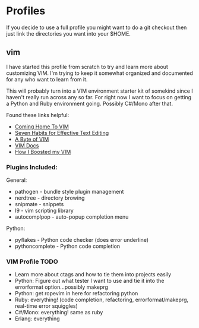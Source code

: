 Profiles
========

If you decide to use a full profile you might want to do a git checkout then just link the directories you want into your $HOME.

vim
---

I have started this profile from scratch to try and learn more about customizing VIM. I'm trying to keep it somewhat organized and documented for any who want to learn from it. 

This will probably turn into a VIM environment starter kit of somekind since I haven't really run across any so far. For right now I want to focus on getting a Python and Ruby environment going. Possibly C#/Mono after that.

Found these links helpful:
* [Coming Home To VIM](http://stevelosh.com/blog/2010/09/coming-home-to-vim/#a-language-of-text-editing)
* [Seven Habits for Effective Text Editing](http://www.moolenaar.net/habits.html)
* [A Byte of VIM](http://www.swaroopch.com/notes/Vim_en:Table_of_Contents)
* [VIM Docs](http://vimdoc.sourceforge.net/htmldoc/)
* [How I Boosted my VIM](http://nvie.com/posts/how-i-boosted-my-vim/)

### Plugins Included:
General:

* pathogen - bundle style plugin management
* nerdtree - directory browing
* snipmate - snippets
* l9 - vim scripting library
* autocomplpop - auto-popup completion menu

Python:

* pyflakes - Python code checker (does error underline)
* pythoncomplete - Python code completion

### VIM Profile TODO
* Learn more about ctags and how to tie them into projects easily
* Python: Figure out what tester I want to use and tie it into the errorformat option...possibly makeprg
* Python: get ropevim in here for refactoring python
* Ruby: everything! (code completion, refactoring, errorformat/makeprg, real-time error squiggles)
* C#/Mono: everything! same as ruby
* Erlang: everything
